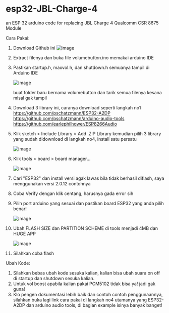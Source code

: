 # esp32-JBL-Charge-4
an ESP 32 arduino code for replacing JBL Charge 4 Qualcomm CSR 8675 Module

Cara Pakai:

1. Download Github ini
   ![image](https://github.com/user-attachments/assets/73e1fa84-0c32-4024-8b5a-9a66bb5a76ed)
2. Extract filenya dan buka file volumebutton.ino memakai arduino IDE
3. Pastikan startup.h, maxvol.h, dan shutdown.h semuanya tampil di Arduino IDE

   ![image](https://github.com/user-attachments/assets/66102db8-dbdf-49eb-96ee-e621d068f47a)

   buat folder baru bernama volumebutton dan tarik semua filenya kesana misal gak tampil
   
5. Download 3 library ini, caranya download seperti langkah no1
   https://github.com/pschatzmann/ESP32-A2DP
   https://github.com/pschatzmann/arduino-audio-tools
   https://github.com/earlephilhower/ESP8266Audio
   
6. Klik sketch > Include Library > Add .ZIP Library kemudian pilih 3 library yang sudah didownload di langkah no4, install satu persatu

   ![image](https://github.com/user-attachments/assets/3e0fa54a-a229-42f5-b1a1-8c0036ca8c08)

8. Klik tools > board > board manager...

   ![image](https://github.com/user-attachments/assets/28fef5a8-217e-4e3f-b956-d058bad607bf)
10. Cari "ESP32" dan install versi agak lawas bila tidak berhasil diflash, saya menggunakan versi 2.0.12 contohnya
11. Coba Verify dengan klik centang, harusnya gada error sih
12. Pilih port arduino yang sesuai dan pastikan board ESP32 yang anda pilih benar!

    ![image](https://github.com/user-attachments/assets/1f4b94af-b8a8-4305-a3b1-97dc30821ea3)
14. Ubah FLASH SIZE dan PARTITION SCHEME di tools menjadi 4MB dan HUGE APP

    ![image](https://github.com/user-attachments/assets/df59b4c8-cbd0-4790-bb02-3ed2edafbda0)
16. Silahkan coba flash

Ubah Kode:
1. Silahkan bebas ubah kode sesuka kalian, kalian bisa ubah suara on off di startup dan shutdown sesuka kalian.
2. Untuk vol boost apabila kalian pakai PCM5102 tidak bisa ya! jadi gak guna!
3. Klo pengen dokumentasi lebih baik dan contoh contoh penggunaannya, silahkan buka lagi link cara pakai di langkah no4 utamanya yang ESP32-A2DP dan arduino audio tools, di bagian example isinya banyak banget!
